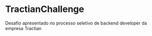 # TractianChallenge
Desafio apresentado no processo seletivo de backend developer da empresa Tractian

